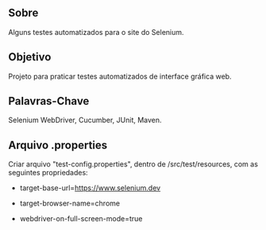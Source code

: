 ## Sobre
Alguns testes automatizados para o site do Selenium.

## Objetivo
Projeto para praticar testes automatizados de interface gráfica web.

## Palavras-Chave
Selenium WebDriver, Cucumber, JUnit, Maven.

## Arquivo .properties
Criar arquivo "test-config.properties", dentro de /src/test/resources,
com as seguintes propriedades:

- target-base-url=https://www.selenium.dev

- target-browser-name=chrome

- webdriver-on-full-screen-mode=true



